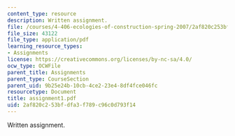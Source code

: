 ```yaml
---
content_type: resource
description: Written assignment.
file: /courses/4-406-ecologies-of-construction-spring-2007/2af820c253bfdfa3f789c96c0d793f14_assignment1.pdf
file_size: 43122
file_type: application/pdf
learning_resource_types:
- Assignments
license: https://creativecommons.org/licenses/by-nc-sa/4.0/
ocw_type: OCWFile
parent_title: Assignments
parent_type: CourseSection
parent_uid: 9b25e24b-10cb-4ce2-23e4-8df4fce046fc
resourcetype: Document
title: assignment1.pdf
uid: 2af820c2-53bf-dfa3-f789-c96c0d793f14
---
```

Written assignment.